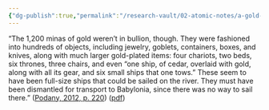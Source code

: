 ```yaml
---
{"dg-publish":true,"permalink":"/research-vault/02-atomic-notes/a-gold-plated-ship-was-part-of-the-dowry-for-international-marriage-alliances-in-the-amarna-letters/"}
---
```


“The 1,200 minas of gold weren’t in bullion, though. They were fashioned into hundreds of objects, including jewelry, goblets, containers, boxes, and knives, along with much larger gold-plated items: four chariots, two beds, six thrones, three chairs, and even “one ship, of cedar, overlaid with gold, along with all its gear, and six small ships that one tows.” These seem to have been full-size ships that could be sailed on the river. They must have been dismantled for transport to Babylonia, since there was no way to sail there.” ([Podany, 2012, p. 220](zotero://select/library/items/GN73GMNP)) ([pdf](zotero://open-pdf/library/items/LXNK9GFK?page=245&annotation=8AN4KQ9Z))
